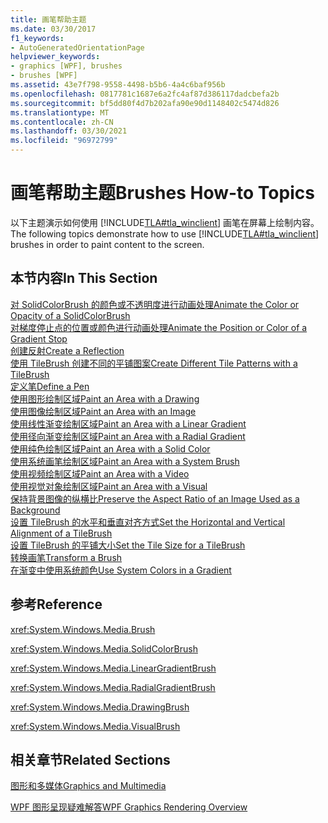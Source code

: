 ```yaml
---
title: 画笔帮助主题
ms.date: 03/30/2017
f1_keywords:
- AutoGeneratedOrientationPage
helpviewer_keywords:
- graphics [WPF], brushes
- brushes [WPF]
ms.assetid: 43e7f798-9558-4498-b5b6-4a4c6baf956b
ms.openlocfilehash: 0817781c1687e6a2fc4af87d386117dadcbefa2b
ms.sourcegitcommit: bf5dd80f4d7b202afa90e90d1148402c5474d826
ms.translationtype: MT
ms.contentlocale: zh-CN
ms.lasthandoff: 03/30/2021
ms.locfileid: "96972799"
---
```

# <a name="brushes-how-to-topics"></a><span data-ttu-id="078ce-102">画笔帮助主题</span><span class="sxs-lookup"><span data-stu-id="078ce-102">Brushes How-to Topics</span></span>
<span data-ttu-id="078ce-103">以下主题演示如何使用 [!INCLUDE[TLA#tla_winclient](../../../includes/tlasharptla-winclient-md.md)] 画笔在屏幕上绘制内容。</span><span class="sxs-lookup"><span data-stu-id="078ce-103">The following topics demonstrate how to use [!INCLUDE[TLA#tla_winclient](../../../includes/tlasharptla-winclient-md.md)] brushes in order to paint content to the screen.</span></span>  
  
## <a name="in-this-section"></a><span data-ttu-id="078ce-104">本节内容</span><span class="sxs-lookup"><span data-stu-id="078ce-104">In This Section</span></span>  
 [<span data-ttu-id="078ce-105">对 SolidColorBrush 的颜色或不透明度进行动画处理</span><span class="sxs-lookup"><span data-stu-id="078ce-105">Animate the Color or Opacity of a SolidColorBrush</span></span>](how-to-animate-the-color-or-opacity-of-a-solidcolorbrush.md)  
 [<span data-ttu-id="078ce-106">对梯度停止点的位置或颜色进行动画处理</span><span class="sxs-lookup"><span data-stu-id="078ce-106">Animate the Position or Color of a Gradient Stop</span></span>](how-to-animate-the-position-or-color-of-a-gradient-stop.md)  
 [<span data-ttu-id="078ce-107">创建反射</span><span class="sxs-lookup"><span data-stu-id="078ce-107">Create a Reflection</span></span>](how-to-create-a-reflection.md)  
 [<span data-ttu-id="078ce-108">使用 TileBrush 创建不同的平铺图案</span><span class="sxs-lookup"><span data-stu-id="078ce-108">Create Different Tile Patterns with a TileBrush</span></span>](how-to-create-different-tile-patterns-with-a-tilebrush.md)  
 [<span data-ttu-id="078ce-109">定义笔</span><span class="sxs-lookup"><span data-stu-id="078ce-109">Define a Pen</span></span>](how-to-define-a-pen.md)  
 [<span data-ttu-id="078ce-110">使用图形绘制区域</span><span class="sxs-lookup"><span data-stu-id="078ce-110">Paint an Area with a Drawing</span></span>](how-to-paint-an-area-with-a-drawing.md)  
 [<span data-ttu-id="078ce-111">使用图像绘制区域</span><span class="sxs-lookup"><span data-stu-id="078ce-111">Paint an Area with an Image</span></span>](how-to-paint-an-area-with-an-image.md)  
 [<span data-ttu-id="078ce-112">使用线性渐变绘制区域</span><span class="sxs-lookup"><span data-stu-id="078ce-112">Paint an Area with a Linear Gradient</span></span>](how-to-paint-an-area-with-a-linear-gradient.md)  
 [<span data-ttu-id="078ce-113">使用径向渐变绘制区域</span><span class="sxs-lookup"><span data-stu-id="078ce-113">Paint an Area with a Radial Gradient</span></span>](how-to-paint-an-area-with-a-radial-gradient.md)  
 [<span data-ttu-id="078ce-114">使用纯色绘制区域</span><span class="sxs-lookup"><span data-stu-id="078ce-114">Paint an Area with a Solid Color</span></span>](how-to-paint-an-area-with-a-solid-color.md)  
 [<span data-ttu-id="078ce-115">使用系统画笔绘制区域</span><span class="sxs-lookup"><span data-stu-id="078ce-115">Paint an Area with a System Brush</span></span>](how-to-paint-an-area-with-a-system-brush.md)  
 [<span data-ttu-id="078ce-116">使用视频绘制区域</span><span class="sxs-lookup"><span data-stu-id="078ce-116">Paint an Area with a Video</span></span>](how-to-paint-an-area-with-a-video.md)  
 [<span data-ttu-id="078ce-117">使用视觉对象绘制区域</span><span class="sxs-lookup"><span data-stu-id="078ce-117">Paint an Area with a Visual</span></span>](how-to-paint-an-area-with-a-visual.md)  
 [<span data-ttu-id="078ce-118">保持背景图像的纵横比</span><span class="sxs-lookup"><span data-stu-id="078ce-118">Preserve the Aspect Ratio of an Image Used as a Background</span></span>](how-to-preserve-the-aspect-ratio-of-an-image-used-as-a-background.md)  
 [<span data-ttu-id="078ce-119">设置 TileBrush 的水平和垂直对齐方式</span><span class="sxs-lookup"><span data-stu-id="078ce-119">Set the Horizontal and Vertical Alignment of a TileBrush</span></span>](how-to-set-the-horizontal-and-vertical-alignment-of-a-tilebrush.md)  
 [<span data-ttu-id="078ce-120">设置 TileBrush 的平铺大小</span><span class="sxs-lookup"><span data-stu-id="078ce-120">Set the Tile Size for a TileBrush</span></span>](how-to-set-the-tile-size-for-a-tilebrush.md)  
 [<span data-ttu-id="078ce-121">转换画笔</span><span class="sxs-lookup"><span data-stu-id="078ce-121">Transform a Brush</span></span>](how-to-transform-a-brush.md)  
 [<span data-ttu-id="078ce-122">在渐变中使用系统颜色</span><span class="sxs-lookup"><span data-stu-id="078ce-122">Use System Colors in a Gradient</span></span>](how-to-use-system-colors-in-a-gradient.md)  
  
## <a name="reference"></a><span data-ttu-id="078ce-123">参考</span><span class="sxs-lookup"><span data-stu-id="078ce-123">Reference</span></span>  
 <xref:System.Windows.Media.Brush>  
  
 <xref:System.Windows.Media.SolidColorBrush>  
  
 <xref:System.Windows.Media.LinearGradientBrush>  
  
 <xref:System.Windows.Media.RadialGradientBrush>  
  
 <xref:System.Windows.Media.DrawingBrush>  
  
 <xref:System.Windows.Media.VisualBrush>  
  
## <a name="related-sections"></a><span data-ttu-id="078ce-124">相关章节</span><span class="sxs-lookup"><span data-stu-id="078ce-124">Related Sections</span></span>  
 [<span data-ttu-id="078ce-125">图形和多媒体</span><span class="sxs-lookup"><span data-stu-id="078ce-125">Graphics and Multimedia</span></span>](index.md)  
  
 [<span data-ttu-id="078ce-126">WPF 图形呈现疑难解答</span><span class="sxs-lookup"><span data-stu-id="078ce-126">WPF Graphics Rendering Overview</span></span>](wpf-graphics-rendering-overview.md)
